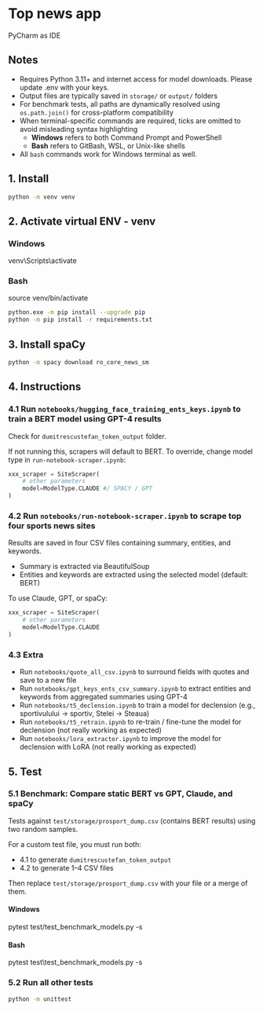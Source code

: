 # Top news app  
PyCharm as IDE

## Notes

- Requires Python 3.11+ and internet access for model downloads. Please update .env with your keys.   
- Output files are typically saved in `storage/` or `output/` folders  
- For benchmark tests, all paths are dynamically resolved using `os.path.join()` for cross-platform compatibility  
- When terminal-specific commands are required, ticks are omitted to avoid misleading syntax highlighting  
  - **Windows** refers to both Command Prompt and PowerShell  
  - **Bash** refers to GitBash, WSL, or Unix-like shells
- All ```bash``` commands work for Windows terminal as well.

## 1. Install
```bash
python -m venv venv
```

## 2. Activate virtual ENV - venv  
### Windows  
venv\Scripts\activate
### Bash
source venv/bin/activate

```bash
python.exe -m pip install --upgrade pip
python -m pip install -r requirements.txt
```

## 3. Install spaCy  
```bash
python -m spacy download ro_core_news_sm
```

## 4. Instructions  

### 4.1 Run `notebooks/hugging_face_training_ents_keys.ipynb` to train a BERT model using GPT-4 results  
Check for `dumitrescustefan_token_output` folder.  

If not running this, scrapers will default to BERT. To override, change model type in `run-notebook-scraper.ipynb`:  
```python
xxx_scraper = SiteScraper(
    # other parameters
    model=ModelType.CLAUDE #/ SPACY / GPT
)
```

### 4.2 Run `notebooks/run-notebook-scraper.ipynb` to scrape top four sports news sites  
Results are saved in four CSV files containing summary, entities, and keywords.  

- Summary is extracted via BeautifulSoup  
- Entities and keywords are extracted using the selected model (default: BERT)  

To use Claude, GPT, or spaCy:  
```python
xxx_scraper = SiteScraper(
    # other parameters
    model=ModelType.CLAUDE
)
```

### 4.3 Extra  
- Run `notebooks/quote_all_csv.ipynb` to surround fields with quotes and save to a new file  
- Run `notebooks/gpt_keys_ents_csv_summary.ipynb` to extract entities and keywords from aggregated summaries using GPT-4
- Run `notebooks/t5_declension.ipynb` to train a model for declension (e.g., sportivulului -> sportiv, Stelei -> Steaua)
- Run `notebooks/t5_retrain.ipynb` to re-train / fine-tune the model for declension (not really working as expected)
- Run `notebooks/lora_extractor.ipynb` to improve the model for declension with LoRA (not really working as expected)

## 5. Test  

### 5.1 Benchmark: Compare static BERT vs GPT, Claude, and spaCy  
Tests against `test/storage/prosport_dump.csv` (contains BERT results) using two random samples.  

For a custom test file, you must run both:  
- 4.1 to generate `dumitrescustefan_token_output`  
- 4.2 to generate 1–4 CSV files  

Then replace `test/storage/prosport_dump.csv` with your file or a merge of them.  

#### Windows  
pytest test/test_benchmark_models.py -s

#### Bash  
pytest test\test_benchmark_models.py -s

### 5.2 Run all other tests  
```bash
python -m unittest
```
 